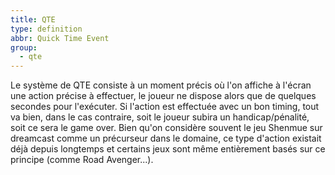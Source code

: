 ```yaml
---
title: QTE
type: definition
abbr: Quick Time Event
group:
  - qte
---
```

Le système de QTE consiste à un moment précis où l'on affiche à l'écran une action précise à effectuer, le joueur ne dispose alors que de quelques secondes pour l'exécuter. Si l'action est effectuée avec un bon timing, tout va bien, dans le cas contraire, soit le joueur subira un handicap/pénalité, soit ce sera le game over. 
Bien qu'on considère souvent le jeu Shenmue sur dreamcast comme un précurseur dans le domaine, ce type d'action existait déjà depuis longtemps et certains jeux sont même entièrement basés sur ce principe (comme Road Avenger...).
